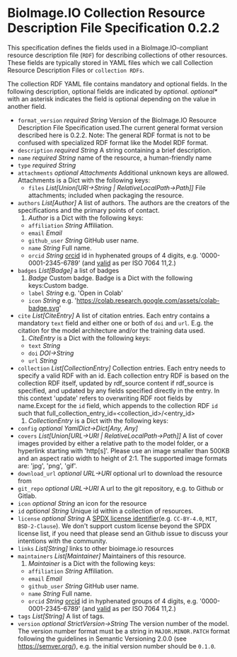 # BioImage.IO Collection Resource Description File Specification 0.2.2
This specification defines the fields used in a BioImage.IO-compliant resource description file (`RDF`) for describing collections of other resources.
These fields are typically stored in YAML files which we call Collection Resource Description Files or `collection RDFs`.

The collection RDF YAML file contains mandatory and optional fields. In the following description, optional fields are indicated by _optional_.
_optional*_ with an asterisk indicates the field is optional depending on the value in another field.

* <a id="format_version"></a>`format_version` _required String_ Version of the BioImage.IO Resource Description File Specification used.The current general format version described here is 0.2.2. Note: The general RDF format is not to be confused with specialized RDF format like the Model RDF format.
* <a id="description"></a>`description` _required String_ A string containing a brief description.
* <a id="name"></a>`name` _required String_ name of the resource, a human-friendly name
* <a id="type"></a>`type` _required String_ 
* <a id="attachments"></a>`attachments` _optional Attachments_ Additional unknown keys are allowed. Attachments is a Dict with the following keys:
  * <a id="attachments:files"></a>`files` _List\[Union\[URI→String | RelativeLocalPath→Path\]\]_ File attachments; included when packaging the resource.
* <a id="authors"></a>`authors` _List\[Author\]_ A list of authors. The authors are the creators of the specifications and the primary points of contact.
  1. _Author_   is a Dict with the following keys:
  * <a id="authors:affiliation"></a>`affiliation` _String_ Affiliation.
  * <a id="authors:email"></a>`email` _Email_ 
  * <a id="authors:github_user"></a>`github_user` _String_ GitHub user name.
  * <a id="authors:name"></a>`name` _String_ Full name.
  * <a id="authors:orcid"></a>`orcid` _String_ [orcid](https://support.orcid.org/hc/en-us/sections/360001495313-What-is-ORCID) id in hyphenated groups of 4 digits, e.g. '0000-0001-2345-6789' (and [valid](https://support.orcid.org/hc/en-us/articles/360006897674-Structure-of-the-ORCID-Identifier) as per ISO 7064 11,2.)
* <a id="badges"></a>`badges` _List\[Badge\]_ a list of badges
  1. _Badge_ Custom badge. Badge is a Dict with the following keys:Custom badge.
  * <a id="badges:label"></a>`label` _String_ e.g. 'Open in Colab'
  * <a id="badges:icon"></a>`icon` _String_ e.g. 'https://colab.research.google.com/assets/colab-badge.svg'
* <a id="cite"></a>`cite` _List\[CiteEntry\]_ A list of citation entries.
Each entry contains a mandatory `text` field and either one or both of `doi` and `url`.
E.g. the citation for the model architecture and/or the training data used.
  1. _CiteEntry_   is a Dict with the following keys:
  * <a id="cite:text"></a>`text` _String_ 
  * <a id="cite:doi"></a>`doi` _DOI→String_ 
  * <a id="cite:url"></a>`url` _String_ 
* <a id="collection"></a>`collection` _List\[CollectionEntry\]_ Collection entries. Each entry needs to specify a valid RDF with an id. Each collection entry RDF is based on the collection RDF itself, updated by rdf_source content if rdf_source is specified, and updated by any fields specified directly in the entry. In this context 'update' refers to overwriting RDF root fields by name.Except for the `id` field, which appends to the collection RDF `id` such that full_collection_entry_id=<collection_id>/<entry_id>
  1. _CollectionEntry_   is a Dict with the following keys:
* <a id="config"></a>`config` _optional YamlDict→Dict\[Any, Any\]_ 
* <a id="covers"></a>`covers` _List\[Union\[URL→URI | RelativeLocalPath→Path\]\]_ A list of cover images provided by either a relative path to the model folder, or a hyperlink starting with 'http[s]'. Please use an image smaller than 500KB and an aspect ratio width to height of 2:1. The supported image formats are: 'jpg', 'png', 'gif'.
* <a id="download_url"></a>`download_url` _optional URL→URI_ optional url to download the resource from
* <a id="git_repo"></a>`git_repo` _optional URL→URI_ A url to the git repository, e.g. to Github or Gitlab.
* <a id="icon"></a>`icon` _optional String_ an icon for the resource
* <a id="id"></a>`id` _optional String_ Unique id within a collection of resources.
* <a id="license"></a>`license` _optional String_ A [SPDX license identifier](https://spdx.org/licenses/)(e.g. `CC-BY-4.0`, `MIT`, `BSD-2-Clause`). We don't support custom license beyond the SPDX license list, if you need that please send an Github issue to discuss your intentions with the community.
* <a id="links"></a>`links` _List\[String\]_ links to other bioimage.io resources
* <a id="maintainers"></a>`maintainers` _List\[Maintainer\]_ Maintainers of this resource.
  1. _Maintainer_   is a Dict with the following keys:
  * <a id="maintainers:affiliation"></a>`affiliation` _String_ Affiliation.
  * <a id="maintainers:email"></a>`email` _Email_ 
  * <a id="maintainers:github_user"></a>`github_user` _String_ GitHub user name.
  * <a id="maintainers:name"></a>`name` _String_ Full name.
  * <a id="maintainers:orcid"></a>`orcid` _String_ [orcid](https://support.orcid.org/hc/en-us/sections/360001495313-What-is-ORCID) id in hyphenated groups of 4 digits, e.g. '0000-0001-2345-6789' (and [valid](https://support.orcid.org/hc/en-us/articles/360006897674-Structure-of-the-ORCID-Identifier) as per ISO 7064 11,2.)
* <a id="tags"></a>`tags` _List\[String\]_ A list of tags.
* <a id="version"></a>`version` _optional StrictVersion→String_ The version number of the model. The version number format must be a string in `MAJOR.MINOR.PATCH` format following the guidelines in Semantic Versioning 2.0.0 (see https://semver.org/), e.g. the initial version number should be `0.1.0`.
